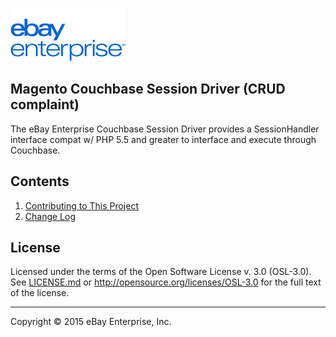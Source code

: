 [![ebay logo](docs/static/logo-vert.png)](http://www.ebayenterprise.com/)

## Magento Couchbase Session Driver (CRUD complaint)

The eBay Enterprise Couchbase Session Driver provides a SessionHandler interface compat w/ PHP 5.5 and greater to interface and execute through Couchbase.

## Contents

1. [Contributing to This Project](CONTRIBUTING.md)
1. [Change Log](CHANGELOG.md)

## License

Licensed under the terms of the Open Software License v. 3.0 (OSL-3.0). See [LICENSE.md](LICENSE.md) or http://opensource.org/licenses/OSL-3.0 for the full text of the license.

- - -
Copyright © 2015 eBay Enterprise, Inc.
